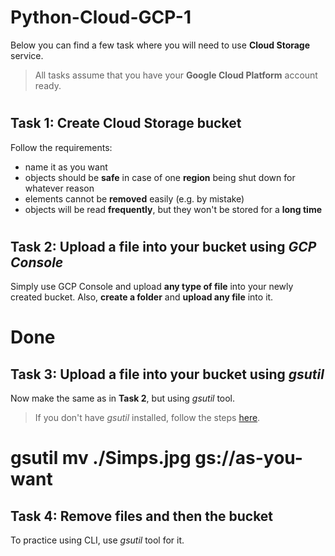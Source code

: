 # Python-Cloud-GCP-1

Below you can find a few task where you will need to use **Cloud Storage** service.

> All tasks assume that you have your **Google Cloud Platform** account ready.

#

## Task 1: Create Cloud Storage bucket

Follow the requirements:
* name it as you want
* objects should be **safe** in case of one **region** being shut down for whatever reason
* elements cannot be **removed** easily (e.g. by mistake)
* objects will be read **frequently**, but they won't be stored for a **long time**

#

## Task 2: Upload a file into your bucket using _GCP Console_

Simply use GCP Console and upload **any type of file** into your newly created bucket.
Also, **create a folder** and **upload any file** into it.

# Done

## Task 3: Upload a file into your bucket using _gsutil_

Now make the same as in **Task 2**, but using _gsutil_ tool.

> If you don't have _gsutil_ installed, follow the steps [here](https://cloud.google.com/storage/docs/gsutil_install).

# gsutil mv ./Simps.jpg gs://as-you-want

## Task 4: Remove files and then the bucket

To practice using CLI, use _gsutil_ tool for it.
